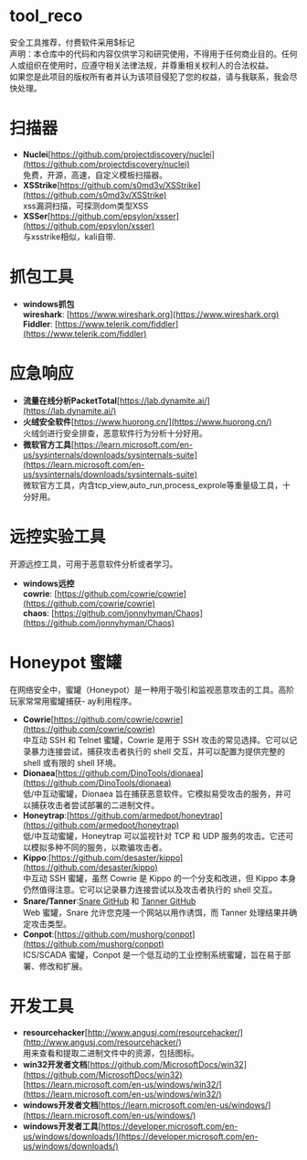 # tool_reco
安全工具推荐，付费软件采用$标记  
声明：本仓库中的代码和内容仅供学习和研究使用，不得用于任何商业目的。任何人或组织在使用时，应遵守相关法律法规，并尊重相关权利人的合法权益。  
如果您是此项目的版权所有者并认为该项目侵犯了您的权益，请与我联系，我会尽快处理。  

# 扫描器
-  **Nuclei**[https://github.com/projectdiscovery/nuclei](https://github.com/projectdiscovery/nuclei)  
  免费，开源，高速，自定义模板扫描器。  
- **XSStrike**[https://github.com/s0md3v/XSStrike](https://github.com/s0md3v/XSStrike)  
  xss漏洞扫描，可探测dom类型XSS  
-  **XSSer**[https://github.com/epsylon/xsser](https://github.com/epsylon/xsser)  
  与xsstrike相似，kali自带.  

# 抓包工具
-  **windows抓包**  
  **wireshark**: [https://www.wireshark.org](https://www.wireshark.org)  
  **Fiddler**: [https://www.telerik.com/fiddler](https://www.telerik.com/fiddler)  

# 应急响应
-  **流量在线分析PacketTotal**[https://lab.dynamite.ai/](https://lab.dynamite.ai/)  
-  **火绒安全软件**[https://www.huorong.cn/](https://www.huorong.cn/)  
  火绒剑进行安全排查，恶意软件行为分析十分好用。
-  **微软官方工具**[https://learn.microsoft.com/en-us/sysinternals/downloads/sysinternals-suite](https://learn.microsoft.com/en-us/sysinternals/downloads/sysinternals-suite)  
  微软官方工具，内含tcp_view,auto_run,process_exprole等重量级工具，十分好用。
  
# 远控实验工具
  开源远控工具，可用于恶意软件分析或者学习。
-  **windows远控**  
  **cowrie**: [https://github.com/cowrie/cowrie](https://github.com/cowrie/cowrie)  
  **chaos**: [https://github.com/jonnyhyman/Chaos](https://github.com/jonnyhyman/Chaos)  

# Honeypot 蜜罐
在网络安全中，蜜罐（Honeypot）是一种用于吸引和监视恶意攻击的工具。高阶玩家常常用蜜罐捕获-  ay利用程序。
-  **Cowrie**[https://github.com/cowrie/cowrie](https://github.com/cowrie/cowrie)  
  中互动 SSH 和 Telnet 蜜罐，Cowrie 是用于 SSH 攻击的常见选择。它可以记录暴力连接尝试，捕获攻击者执行的 shell 交互，并可以配置为提供完整的 shell 或有限的 shell 环境。
-  **Dionaea**[https://github.com/DinoTools/dionaea](https://github.com/DinoTools/dionaea)  
  低/中互动蜜罐，Dionaea 旨在捕获恶意软件。它模拟易受攻击的服务，并可以捕获攻击者尝试部署的二进制文件。
-  **Honeytrap**:[https://github.com/armedpot/honeytrap](https://github.com/armedpot/honeytrap)  
  低/中互动蜜罐，Honeytrap 可以监视针对 TCP 和 UDP 服务的攻击。它还可以模拟多种不同的服务，以欺骗攻击者。
-  **Kippo**:[https://github.com/desaster/kippo](https://github.com/desaster/kippo)  
  中互动 SSH 蜜罐，虽然 Cowrie 是 Kippo 的一个分支和改进，但 Kippo 本身仍然值得注意。它可以记录暴力连接尝试以及攻击者执行的 shell 交互。
-  **Snare/Tanner**:[Snare GitHub](https://github.com/mushorg/snare)  和 [Tanner GitHub](https://github.com/mushorg/tanner)  
  Web 蜜罐，Snare 允许您克隆一个网站以用作诱饵，而 Tanner 处理结果并确定攻击类型。
-  **Conpot**:[https://github.com/mushorg/conpot](https://github.com/mushorg/conpot)  
  ICS/SCADA 蜜罐，Conpot 是一个低互动的工业控制系统蜜罐，旨在易于部署、修改和扩展。


# 开发工具
-  **resourcehacker**[http://www.angusj.com/resourcehacker/](http://www.angusj.com/resourcehacker/)  
  用来查看和提取二进制文件中的资源，包括图标。  
- **win32开发者文档**[https://github.com/MicrosoftDocs/win32](https://github.com/MicrosoftDocs/win32)
  [https://learn.microsoft.com/en-us/windows/win32/](https://learn.microsoft.com/en-us/windows/win32/)
- **windows开发者文档**[https://learn.microsoft.com/en-us/windows/](https://learn.microsoft.com/en-us/windows/)
- **windows开发者工具**[https://developer.microsoft.com/en-us/windows/downloads/](https://developer.microsoft.com/en-us/windows/downloads/)
